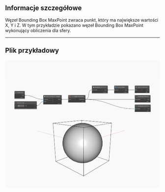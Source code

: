 ## Informacje szczegółowe
Węzeł Bounding Box MaxPoint zwraca punkt, który ma największe wartości X, Y i Z. W tym przykładzie pokazano węzeł Bounding Box MaxPoint wykonujący obliczenia dla sfery.
___
## Plik przykładowy

![MaxPoint](./Autodesk.DesignScript.Geometry.BoundingBox.MaxPoint_img.jpg)

